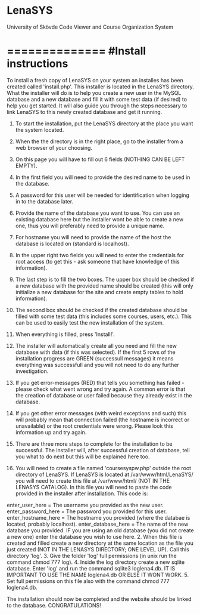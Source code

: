 LenaSYS
==============

University of Skövde Code Viewer and Course Organization System

==============
#Install instructions
==============

To install a fresh copy of LenaSYS on your system an installes has been created called 'install.php'.
This installer is located in the LenaSYS directory.
What the installer will do is to help you create a new user in the MySQL database and a new database and fill it with some test data (if desired) to help you get started. It will also guide you through the steps necessary to link LenaSYS to this newly created database and get it running. 

1. To start the installation, put the LenaSYS directory at the place you want the system located. 
2. When the the directory is in the right place, go to the installer from a web browser of your choosing.
3. On this page you will have to fill out 6 fields (NOTHING CAN BE LEFT EMPTY).
  1. In the first field you will need to provide the desired name to be used in the database.
  2. A password for this user will be needed for identification when logging in to the database later.
  3. Provide the name of the database you want to use. You can use an existing database here but the installer wont be able to create a new one, thus you will preferably need to provide a unique name.
  4. For hostname you will need to provide the name of the host the database is located on (standard is localhost).
  5. In the upper right two fields you will need to enter the credentials for root access (to get this - ask someone that have knowledge of this information).
  6. The last step is to fill the two boxes. The upper box should be checked if a new database with the provided name should be created (this will only initialize a new database for the site and create empty tables to hold information). 
  7. The second box should be checked if the created database should be filled with some test data (this includes some courses, users, etc.). This can be used to easily test the new installation of the system.
4. When everything is filled, press 'Install!'.
5. The installer will automatically create all you need and fill the new database with data (if this was selected). If the first 5 rows of the installation progress are GREEN (successull messages) it means everything was successfull and you will not need to do any further investigation.
  1. If you get error-messages (RED) that tells you something has failed - please check what went wrong and try again. A common error is that the creation of database or user failed because they already exist in the database.
  2. If you get other error messages (with weird exceptions and such) this will probably mean that connection failed (the hostname is incorrect or unavailable) or the root credentials were wrong. Please look this information up and try again.
6. There are three more steps to complete for the installation to be successful. The installer will, after successful creation of database, tell you what to do next but this will be explained here too.
  1. You will need to create a file named 'coursesyspw.php' outside the root directory of LenaSYS. If LenaSYS is located at /var/www/html/LenaSYS/ you will need to create this file at /var/www/html/ (NOT IN THE LENASYS CATALOG). In this file you will need to paste the code provided in the installer after installation. This code is:

        <?php
        define("DB_USER","enter_user_here");
        define("DB_PASSWORD","enter_password_here");
        define("DB_HOST","enter_hostname_here");
        define("DB_NAME","enter_database_here");
        ?>


   enter_user_here = The username you provided as the new user.
   enter_password_here = The password you provided for this user.
   enter_hostname_here = The hostname you provided (where the databae is located, probably localhost).
   enter_database_here = The name of the new database you provided. IF you are using an old database (you did not create a new one) enter the database you wish to use here.
  2. When this file is created and filled create a new directory at the same location as the file you just created (NOT IN THE LENASYS DIRECTORY; ONE LEVEL UP). Call this directory 'log'.
  3. Give the folder 'log' full permissions (in unix run the command chmod 777 log).
  4. Inside the log directory create a new sqlite database. Enter 'log' and run the command sqlite3 loglena4.db. IT IS IMPORTANT TO USE THE NAME loglena4.db OR ELSE IT WONT WORK.
  5. Set full permissions on this file also with the command chmod 777 loglena4.db.



The installation should now be completed and the website should be linked to the database.
CONGRATULATIONS!

